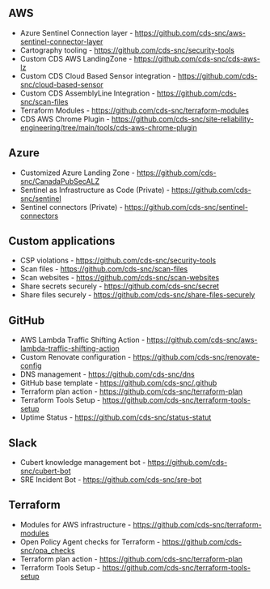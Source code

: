 ## AWS

- Azure Sentinel Connection layer - https://github.com/cds-snc/aws-sentinel-connector-layer
- Cartography tooling - https://github.com/cds-snc/security-tools
- Custom CDS AWS LandingZone - https://github.com/cds-snc/cds-aws-lz
- Custom CDS Cloud Based Sensor integration - https://github.com/cds-snc/cloud-based-sensor
- Custom CDS AssemblyLine Integration - https://github.com/cds-snc/scan-files
- Terraform Modules - https://github.com/cds-snc/terraform-modules
- CDS AWS Chrome Plugin - https://github.com/cds-snc/site-reliability-engineering/tree/main/tools/cds-aws-chrome-plugin

## Azure

- Customized Azure Landing Zone - https://github.com/cds-snc/CanadaPubSecALZ
- Sentinel as Infrastructure as Code (Private) - https://github.com/cds-snc/sentinel
- Sentinel connectors (Private) - https://github.com/cds-snc/sentinel-connectors

## Custom applications

- CSP violations - https://github.com/cds-snc/security-tools
- Scan files - https://github.com/cds-snc/scan-files
- Scan websites - https://github.com/cds-snc/scan-websites
- Share secrets securely - https://github.com/cds-snc/secret
- Share files securely - https://github.com/cds-snc/share-files-securely

## GitHub

- AWS Lambda Traffic Shifting Action - https://github.com/cds-snc/aws-lambda-traffic-shifting-action
- Custom Renovate configuration - https://github.com/cds-snc/renovate-config
- DNS management - https://github.com/cds-snc/dns
- GitHub base template - https://github.com/cds-snc/.github
- Terraform plan action - https://github.com/cds-snc/terraform-plan
- Terraform Tools Setup - https://github.com/cds-snc/terraform-tools-setup
- Uptime Status - https://github.com/cds-snc/status-statut

## Slack

- Cubert knowledge management bot - https://github.com/cds-snc/cubert-bot
- SRE Incident Bot - https://github.com/cds-snc/sre-bot

## Terraform

- Modules for AWS infrastructure - https://github.com/cds-snc/terraform-modules
- Open Policy Agent checks for Terraform - https://github.com/cds-snc/opa_checks
- Terraform plan action - https://github.com/cds-snc/terraform-plan
- Terraform Tools Setup - https://github.com/cds-snc/terraform-tools-setup
